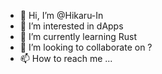 - 👋 Hi, I’m @Hikaru-In
- 👀 I’m interested in dApps      
- 🌱 I’m currently learning Rust    
- 💞️ I’m looking to collaborate on ? 
- 📫 How to reach me ...      

<!---
Hikaru-In/Hikaru-In is a ✨ special ✨ repository because its `README.md` (this file) appears on your GitHub profile.
You can click the Preview link to take a look at your changes.
--->
